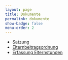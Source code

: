 ```yaml
---
layout: page
title: Dokumente
permalink: dokumente
show-badge: false
menu-order: 2
---
```

* [Satzung](/assets/uploads/190327_Satzung_2025.pdf)
* [Elternbeitragsordnung](/assets/uploads/250101_Elternbeitragsordnung_2025.pdf)
* [Erfassung Elternstunden](/assets/uploads/Erfassung%20Elternstunden.pdf)
